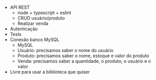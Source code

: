 - API REST
  - node + typescript + eslint
  - CRUD usuário/produto
  - Realizar venda
- Autenticação
- Tests
- Conexão banco MySQL
  - MySQL
  - Usuário: precisamos saber o nome do usuário
  - Produto: precisamos saber o nome, estoque e valor do produto
  - Venda: precisamos saber a quantidade, o produto, o usuário e o valor
- Livre para usar a biblioteca que quiser